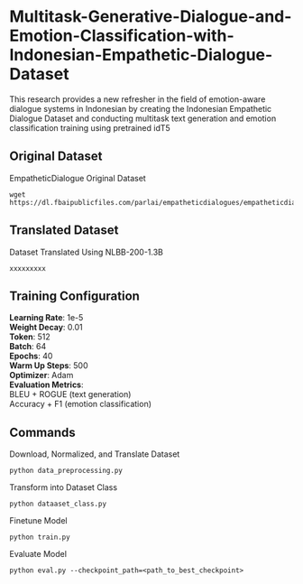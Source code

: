 ﻿# Multitask-Generative-Dialogue-and-Emotion-Classification-with-Indonesian-Empathetic-Dialogue-Dataset

This research provides a new refresher in the field of emotion-aware dialogue systems in Indonesian by creating the Indonesian Empathetic Dialogue Dataset and conducting multitask text generation and emotion classification training using pretrained idT5

## Original Dataset
EmpatheticDialogue Original Dataset
```
wget https://dl.fbaipublicfiles.com/parlai/empatheticdialogues/empatheticdialogues.tar.gz
```

## Translated Dataset
Dataset Translated Using NLBB-200-1.3B
```
xxxxxxxxx
```

## Training	Configuration
**Learning Rate**:	1e-5 \
**Weight Decay**:	0.01 \
**Token**:	512 \
**Batch**:	64 \
**Epochs**:	40 \
**Warm Up Steps**:	500 \
**Optimizer**:	Adam \
**Evaluation Metrics**: \
BLEU + ROGUE (text generation) \
Accuracy + F1 (emotion classification) 


## Commands
Download, Normalized, and Translate Dataset
```
python data_preprocessing.py
```

Transform into Dataset Class
```
python dataaset_class.py
```

Finetune Model
```
python train.py
```

Evaluate Model
```
python eval.py --checkpoint_path=<path_to_best_checkpoint>
```
